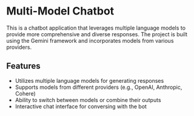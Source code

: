 # Multi-Model Chatbot

This is a chatbot application that leverages multiple language models to provide more comprehensive and diverse responses. The project is built using the Gemini framework and incorporates models from various providers.

## Features

- Utilizes multiple language models for generating responses
- Supports models from different providers (e.g., OpenAI, Anthropic, Cohere)
- Ability to switch between models or combine their outputs
- Interactive chat interface for conversing with the bot
